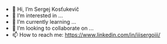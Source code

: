 - 👋 Hi, I’m Sergej Kosťukevič
- 👀 I’m interested in ...
- 🌱 I’m currently learning ...
- 💞️ I’m looking to collaborate on ...
- 📫 How to reach me: https://www.linkedin.com/in/iiisergoiii/

<!---
sergej-kostukevic/sergej-kostukevic is a ✨ special ✨ repository because its `README.md` (this file) appears on your GitHub profile.
You can click the Preview link to take a look at your changes.
--->
